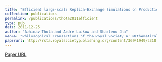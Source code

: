 ```yaml
---
title: "Efficient large-scale Replica-Exchange Simulations on Production Infrastructure"
collection: publications
permalink: /publications/thota2011efficient
type: pub
date: 2011-12-25
author: "Abhinav Thota and Andre Luckow and Shantenu Jha"
venue: "Philosophical Transactions of the Royal Society A: Mathematical, Physical and Engineering Sciences"
paperurl: http://rsta.royalsocietypublishing.org/content/369/1949/3318.abstract
---
```

[Paper URL](http://rsta.royalsocietypublishing.org/content/369/1949/3318.abstract)
